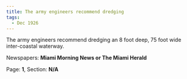 ```yaml
---  
title: The army engineers recommend dredging  
tags:  
  - Dec 1926  
---  
```

  
The army engineers recommend dredging an 8 foot deep, 75 foot wide inter-coastal waterway.  
  
Newspapers: **Miami Morning News or The Miami Herald**  
  
Page: **1**, Section: **N/A** 
